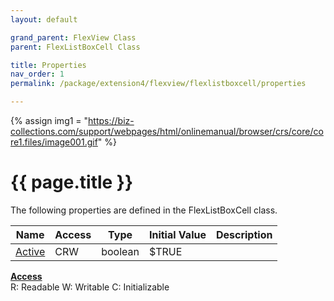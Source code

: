 ```yaml
---
layout: default

grand_parent: FlexView Class
parent: FlexListBoxCell Class

title: Properties
nav_order: 1
permalink: /package/extension4/flexview/flexlistboxcell/properties

---
```

{% assign img1 = "https://biz-collections.com/support/webpages/html/onlinemanual/browser/crs/core/core1.files/image001.gif" %}


# {{ page.title }}

The following properties are defined in the FlexListBoxCell class.

|Name       | Access | Type   | Initial Value | Description |
|----------	|--------|--------|---------------|----------|
|[Active](/package/extension4/flexview/flexlistboxcell/properties/active) | CRW | boolean |  $TRUE | |

<u><b>Access</b></u><br>
R: Readable
W: Writable
C: Initializable